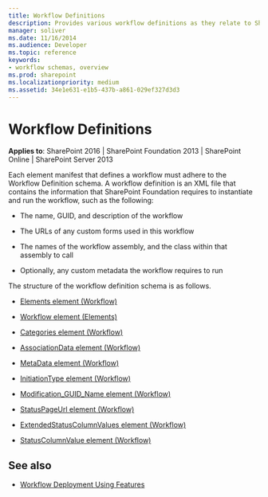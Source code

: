 ```yaml
---
title: Workflow Definitions
description: Provides various workflow definitions as they relate to SharePoint 2016, SharePoint Foundations 2013, SharePoint Online, and SharePoint Server 2013.
manager: soliver
ms.date: 11/16/2014
ms.audience: Developer
ms.topic: reference
keywords:
- workflow schemas, overview
ms.prod: sharepoint
ms.localizationpriority: medium
ms.assetid: 34e1e631-e1b5-437b-a861-029ef327d3d3
---
```


# Workflow Definitions

**Applies to**: SharePoint 2016 | SharePoint Foundation 2013 | SharePoint Online | SharePoint Server 2013

Each element manifest that defines a workflow must adhere to the Workflow Definition schema. A workflow definition is an XML file that contains the information that SharePoint Foundation requires to instantiate and run the workflow, such as the following:

- The name, GUID, and description of the workflow

- The URLs of any custom forms used in this workflow

- The names of the workflow assembly, and the class within that assembly to call

- Optionally, any custom metadata the workflow requires to run

The structure of the workflow definition schema is as follows.

- [Elements element (Workflow)](elements-element-workflow.md)

- [Workflow element (Elements)](workflow-element-elements.md)

- [Categories element (Workflow)](categories-element-workflow.md)

- [AssociationData element (Workflow)](associationdata-element-workflow.md)

- [MetaData element (Workflow)](metadata-element-workflow.md)

- [InitiationType element (Workflow)](initiationtype-element-workflow.md)

- [Modification\_GUID\_Name element (Workflow)](modification_guid_name-element-workflow.md)

- [StatusPageUrl element (Workflow)](statuspageurl-element-workflow.md)

- [ExtendedStatusColumnValues element (Workflow)](extendedstatuscolumnvalues-element-workflow.md)

- [StatusColumnValue element (Workflow)](statuscolumnvalue-element-workflow.md)



## See also

- [Workflow Deployment Using Features](https://msdn.microsoft.com/library/ad294f09-483d-4e87-bd19-fa37795ed558(Office.15).aspx)









